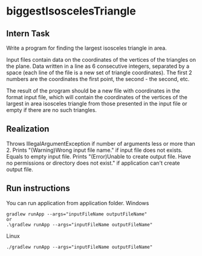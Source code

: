 # biggestIsoscelesTriangle
## Intern Task

Write a program for finding the largest isosceles triangle in area.

Input files contain data on the coordinates of the vertices of the triangles on the plane. Data
written in a line as 6 consecutive integers, separated by a space
(each line of the file is a new set of triangle coordinates). The first 2 numbers are the coordinates
the first point, the second - the second, etc.

The result of the program should be a new file with coordinates in the format
input file, which will contain the coordinates of the vertices of the largest in area
isosceles triangle from those presented in the input file or empty if
there are no such triangles.

## Realization

Throws IllegalArgumentException if number of arguments less or more than 2.
Prints "(Warning)Wrong input file name." if input file does not exists. Equals to empty input file.
Prints "(Error)Unable to create output file. Have no permissions or directory does not exist." if application can't create output file. 

## Run instructions

You can run application from application folder.
Windows
```
gradlew runApp --args="inputFileName outputFileName"
or
.\gradlew runApp --args="inputFileName outputFileName"
```
Linux
```
./gradlew runApp --args="inputFileName outputFileName"
```
